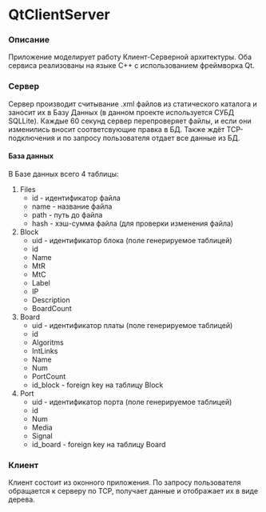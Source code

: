 # QtClientServer
### Описание
Приложение моделирует работу Клиент-Серверной архитектуры. Оба сервиса реализованы на языке C++ с использованием фреймворка Qt. 

### Сервер
Сервер производит считывание .xml файлов из статического каталога и заносит их в Базу Данных (в данном проекте используется СУБД SQLLite). Каждые 60 секунд сервер перепроверяет файлы, и если они изменились вносит соответсвующие правка в БД. Также ждёт TCP-подключения и по запросу пользователя отдает все данные из БД.

#### База данных

В Базе данных всего 4 таблицы:

1. Files
    * id - идентификатор файла
    * name - название файла
    * path - путь до файла
    * hash - хэш-сумма файла (для проверки изменения файла)
2. Block
    * uid - идентификатор блока (поле генерируемое таблицей)
    * id     
    * Name       
    * MtR         
    * MtC         
    * Label     
    * IP          
    * Description
    * BoardCount 
3. Board
    * uid - идентификатор платы (поле генерируемое таблицей)
    * id
    * Algoritms
    * IntLinks  
    * Name      
    * Num      
    * PortCount 
    * id_block - foreign key на таблицу Block
4. Port
    * uid - идентификатор порта (поле генерируемое таблицей)
    * id
    * Num
    * Media
    * Signal
    * id_board - foreign key на таблицу Board


### Клиент
Клиент состоит из оконного приложения. По запросу пользователя обращается к серверу по TCP, получает данные и отображает их в виде дерева.
